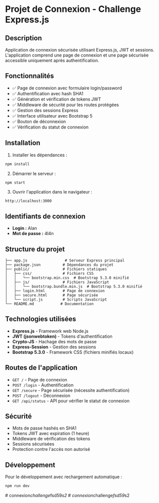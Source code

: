# Projet de Connexion - Challenge Express.js

## Description
Application de connexion sécurisée utilisant Express.js, JWT et sessions. L'application comprend une page de connexion et une page sécurisée accessible uniquement après authentification.

## Fonctionnalités
- ✅ Page de connexion avec formulaire login/password
- ✅ Authentification avec hash SHA1
- ✅ Génération et vérification de tokens JWT
- ✅ Middleware de sécurité pour les routes protégées
- ✅ Gestion des sessions Express
- ✅ Interface utilisateur avec Bootstrap 5
- ✅ Bouton de déconnexion
- ✅ Vérification du statut de connexion

## Installation

1. Installer les dépendances :
```bash
npm install
```

2. Démarrer le serveur :
```bash
npm start
```

3. Ouvrir l'application dans le navigateur :
```
http://localhost:3000
```

## Identifiants de connexion
- **Login :** Alan
- **Mot de passe :** 4l4n

## Structure du projet
```
├── app.js                 # Serveur Express principal
├── package.json          # Dépendances du projet
├── public/               # Fichiers statiques
│   ├── css/              # Fichiers CSS
│   │   └── bootstrap.min.css  # Bootstrap 5.3.0 minifié
│   ├── js/               # Fichiers JavaScript
│   │   └── bootstrap.bundle.min.js  # Bootstrap 5.3.0 minifié
│   ├── login.html        # Page de connexion
│   ├── secure.html       # Page sécurisée
│   └── script.js         # Scripts JavaScript
└── README.md            # Documentation
```

## Technologies utilisées
- **Express.js** - Framework web Node.js
- **JWT (jsonwebtoken)** - Tokens d'authentification
- **Crypto-JS** - Hachage des mots de passe
- **Express-Session** - Gestion des sessions
- **Bootstrap 5.3.0** - Framework CSS (fichiers minifiés locaux)

## Routes de l'application
- `GET /` - Page de connexion
- `POST /login` - Authentification
- `GET /secure` - Page sécurisée (nécessite authentification)
- `POST /logout` - Déconnexion
- `GET /api/status` - API pour vérifier le statut de connexion

## Sécurité
- Mots de passe hashés en SHA1
- Tokens JWT avec expiration (1 heure)
- Middleware de vérification des tokens
- Sessions sécurisées
- Protection contre l'accès non autorisé

## Développement
Pour le développement avec rechargement automatique :
```bash
npm run dev
```
#   c o n n e x i o n _ c h a l l e n g e _ f s d 5 9 _ s 2 
 
 #   c o n n e x i o n _ c h a l l e n g e _ f s d 5 9 _ s 2 
 
 
